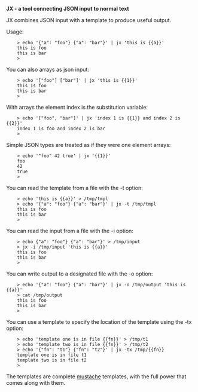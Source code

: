**JX - a tool connecting JSON input to normal text**

JX combines JSON input with a template to produce useful output.

Usage:

        > echo '{"a": "foo"} {"a": "bar"}' | jx 'this is {{a}}'
        this is foo
        this is bar
        >


You can also arrays as json input:

        > echo '["foo"] ["bar"]' | jx 'this is {{1}}'
        this is foo
        this is bar
        >

With arrays the element index is the substitution variable:

        > echo '["foo", "bar"]' | jx 'index 1 is {{1}} and index 2 is {{2}}'
        index 1 is foo and index 2 is bar
        >

Simple JSON types are treated as if they were one element arrays:

        > echo '"foo" 42 true' | jx '{{1}}'
        foo
        42
        true
        >

You can read the template from a file with the -t option:

        > echo 'this is {{a}}' > /tmp/tmpl
        > echo '{"a": "foo"} {"a": "bar"}' | jx -t /tmp/tmpl
        this is foo
        this is bar
        >


You can read the input from a file with the -i option:

        > echo {"a": "foo"} {"a": "bar"}' > /tmp/input
        > jx -i /tmp/input 'this is {{a}}'
        this is foo
        this is bar
        >

You can write output to a designated file with the -o option:


        > echo '{"a": "foo"} {"a": "bar"}' | jx -o /tmp/output 'this is {{a}}'
        > cat /tmp/output
        this is foo
        this is bar
        >


You can use a template to specify the location of the template using the -tx option:

        > echo 'template one is in file {{fn}}' > /tmp/t1
        > echo 'template two is in file {{fn}}' > /tmp/t2
        > echo '{"fn": "t1"} {"fn": "t2"}' | jx -tx /tmp/{{fn}}
        template one is in file t1
        template two is in file t2
        >


The templates are complete [mustache](https://mustache.github.io/) templates, with the full power that comes
along with them.
